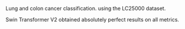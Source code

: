 
Lung and colon cancer classification.
using the LC25000 dataset.

Swin Transformer V2 obtained absolutely perfect results on all metrics.

